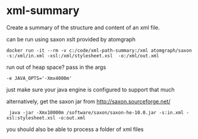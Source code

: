 # xml-summary
Create a summary of the structure and content of an xml file.

can be run using saxon xslt provided by atomgraph

    docker run -it --rm -v c:/code/xml-path-summary:/xml atomgraph/saxon  -s:/xml/in.xml -xsl:/xml/stylesheet.xsl  -o:/xml/out.xml
    
 run out of heap space? pass in the args
 
    -e JAVA_OPTS='-Xmx4000m'
    
 just make sure your java engine is configured to support that much
 
 alternatively, get the saxon jar from http://saxon.sourceforge.net/
 
     java -jar -Xmx10000m /software/saxon/saxon-he-10.0.jar -s:in.xml -xsl:stylesheet.xsl -o:out.xml
 
 you should also be able to process a folder of xml files
